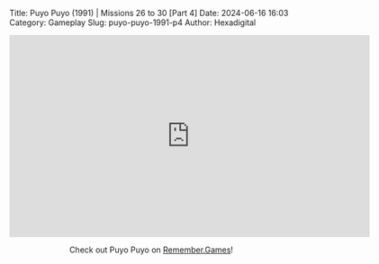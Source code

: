 Title: Puyo Puyo (1991) | Missions 26 to 30 [Part 4]
Date: 2024-06-16 16:03
Category: Gameplay
Slug: puyo-puyo-1991-p4
Author: Hexadigital

<center><iframe src="https://www.youtube.com/embed/-hrJpC8-ex4?feature=oembed" allow="accelerometer; autoplay; encrypted-media; gyroscope; picture-in-picture" width="640" height="360" frameborder="0"></iframe>

Check out Puyo Puyo on [Remember.Games](https://remember.games/game/8365/puyo-puyo/)!</center>